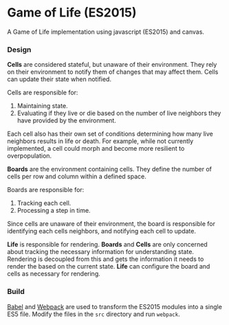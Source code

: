 # Game of Life (ES2015)
A Game of Life implementation using javascript (ES2015) and canvas.

### Design
**Cells** are considered stateful, but unaware of their environment. They rely on their environment to notify them of changes that may affect them. Cells can update their state when notified.

Cells are responsible for:

1. Maintaining state.
2. Evaluating if they live or die based on the number of live neighbors they have provided by the environment.

Each cell also has their own set of conditions determining how many live neighbors results in life or death. For example, while not currently implemented, a cell could morph and become more resilient to overpopulation.

**Boards** are the environment containing cells. They define the number of cells per row and column within a defined space.

Boards are responsible for:

1. Tracking each cell.
2. Processing a step in time.

Since cells are unaware of their environment, the board is responsible for identifying each cells neighbors, and notifying each cell to update.

**Life** is responsible for rendering. **Boards** and **Cells** are only concerned about tracking the necessary information for understanding state. Rendering is decoupled from this and gets the information it needs to render the based on the current state. **Life** can configure the board and cells as necessary for rendering.

### Build
[Babel](http://babeljs.io//) and [Webpack](http://webpack.github.io/) are used to transform the ES2015 modules into a single ES5 file. Modify the files in the `src` directory and run `webpack`.
